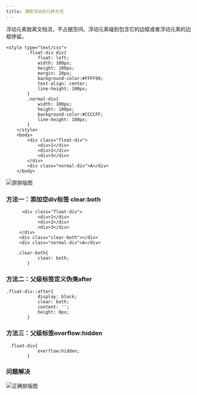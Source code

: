 ```yaml
---
title: 清除浮动的几种方式
---
```


浮动元素脱离文档流，不占据空间。浮动元素碰到包含它的边框或者浮动元素的边框停留。
```
<style type="text/css">
        .float-div div{
            float: left;
            width: 100px;
            height: 100px;
            margin: 20px;
            background-color:#FFFF99;
            text-align: center;
            line-height: 100px;
        }
        .normal-div{
            width: 100px;
            height: 100px;
            background-color:#CCCCFF;
            line-height: 100px;
        }
    </style>
    <body>
        <div class="float-div">
            <div>1</div>
            <div>2</div>
            <div>3</div>
        </div>
        <div class="normal-div">A</div>
    </body>
```

![原排版图](http://upload-images.jianshu.io/upload_images/832217-d9f9ab8178ca8dfb.png?imageMogr2/auto-orient/strip%7CimageView2/2/w/1240)

### 方法一：添加空div标签 clear:both
```
      <div class="float-div">
            <div>1</div>
            <div>2</div>
            <div>3</div>
     </div>
     <div class="clear-both"></div>
     <div class="normal-div">A</div>

    .clear-both{
            clear: both;
        }
```
### 方法二：父级标签定义伪类after
```
.float-div::after{
            display: block;
            clear: both;
            content: '';
            height: 0px;
        }
```
### 方法三：父级标签overflow:hidden
```
 .float-div{
            overflow:hidden;
        }
```
### 问题解决

![正确排版图](http://upload-images.jianshu.io/upload_images/832217-17f99e64c139135f.png?imageMogr2/auto-orient/strip%7CimageView2/2/w/1240)